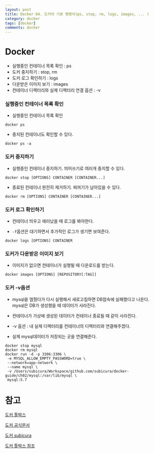 ```yaml
---
layout: post
title: Docker 04. 도커의 기본 명령어(ps, stop, rm, logs, images, ... )
category: docker
tags: [docker]
comments: docker
---
```


# Docker

- 실행중인 컨테이너 목록 확인 : ps
- 도커 중지하기 : stop, rm
- 도커 로그 확인하기 : logs
- 다운받은 이미지 보기 : images
- 컨테이너 디렉터리와 실제 디렉터리 연결 옵션 : -v

### 실행중인 컨테이너 목록 확인

- 실행중인 컨테이너 목록 확인

```
docker ps
```

- 중지된 컨테이너도 확인할 수 있다.

```
docker ps -a
```

### 도커 중지하기

- 실행중인 컨테이너 중지하기. 띄어쓰기로 여러개 중지할 수 있다.

```
docker stop [OPTIONS] CONTAINER [CONTAINER...]
```

- 종료된 컨테이너 완전히 제거하기. 찌꺼기가 남아있을 수 있다.

```
docker rm [OPTIONS] CONTAINER [CONTAINER...]
```

### 도커 로그 확인하기

- 컨테이너 띄우고 에러났을 때 로그를 봐야한다.

- `-f`옵션은 대기하면서 추가적인 로그가 생기면 보여준다.

```
docker logs [OPTIONS] CONTAINER
```

### 도커가 다운받은 이미지 보기

- 이미지가 없으면 컨테이너가 실행될 때 다운로드를 받는다.

```
docker images [OPTIONS] [REPOSITORY[:TAG]]
```


### 도커 -v옵션

- mysql을 멈췄다가 다시 실행해서 새로고침하면 DB접속에 실패했다고 나온다. mysql은 DB가 생성했을 때 데이터가 사라진다.

- 컨테이너가 가상에 생성된 데이터가 컨테이너 종료될 때 같이 사라진다.

- -v 옵션 : 내 실제 디렉터리를 컨테이너의 디렉터리와 연결해주겠다.

- 실제 mysql데이터가 저장되는 곳을 연결해준다.

```
docker stop mysql
docker rm mysql
docker run -d -p 3306:3306 \
 -e MYSQL_ALLOW_EMPTY_PASSWORD=true \
 --network=app-network \
 --name mysql \
 -v /Users/subicura/Workspace/github.com/subicura/docker-guide/ch02/mysql:/var/lib/mysql \
 mysql:5.7
```

# 참고

[도커 툴박스](https://github.com/docker/toolbox/releases)

[도커 공식문서](https://docs.docker.com/toolbox/toolbox_install_windows/)

[도커 subicura](https://subicura.com/2017/01/19/docker-guide-for-beginners-2.html)

[도커 툴박스 참조](https://jinyes-tistory.tistory.com/8)

